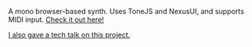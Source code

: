 A mono browser-based synth. Uses ToneJS and NexusUI, and supports MIDI input. [Check it out here!](http://joeldarling.com/jolietone/)

[I also gave a tech talk on this project.](https://www.youtube.com/watch?v=wbMKrvYAfWY)

